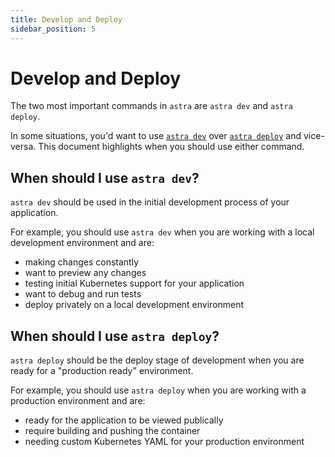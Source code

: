 ```yaml
---
title: Develop and Deploy
sidebar_position: 5
---
```


# Develop and Deploy

The two most important commands in `astra` are `astra dev` and `astra deploy`. 

In some situations, you'd want to use [`astra dev`](/docs/command-reference/dev) over [`astra deploy`](/docs/command-reference/deploy) and vice-versa. This document highlights when you should use either command.

## When should I use `astra dev`?

`astra dev` should be used in the initial development process of your application. 

For example, you should use `astra dev` when you are working with a local development environment and are:
* making changes constantly
* want to preview any changes
* testing initial Kubernetes support for your application
* want to debug and run tests
* deploy privately on a local development environment

## When should I use `astra deploy`?

`astra deploy` should be the deploy stage of development when you are ready for a "production ready" environment.

For example, you should use `astra deploy` when you are working with a production environment and are:
* ready for the application to be viewed publically
* require building and pushing the container
* needing custom Kubernetes YAML for your production environment